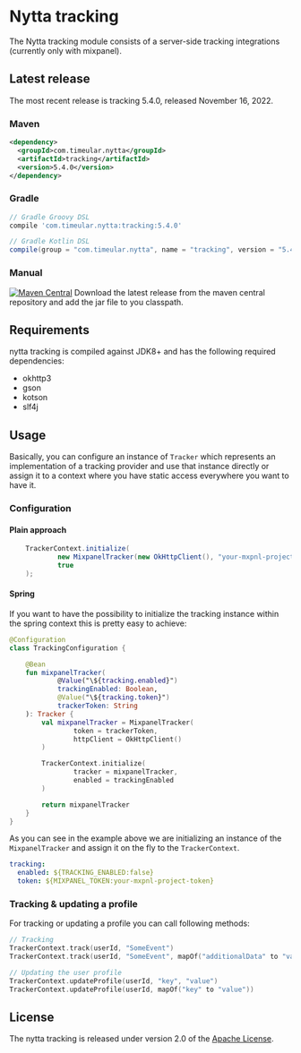 # Nytta tracking

The Nytta tracking module consists of a server-side tracking integrations (currently only with mixpanel).

## Latest release

The most recent release is tracking 5.4.0, released November 16, 2022.

### Maven

```xml
<dependency>
  <groupId>com.timeular.nytta</groupId>
  <artifactId>tracking</artifactId>
  <version>5.4.0</version>
</dependency>
```

### Gradle

```gradle
// Gradle Groovy DSL
compile 'com.timeular.nytta:tracking:5.4.0'

// Gradle Kotlin DSL
compile(group = "com.timeular.nytta", name = "tracking", version = "5.4.0")
```

### Manual

[![Maven Central](https://maven-badges.herokuapp.com/maven-central/com.timeular.nytta/tracking/badge.svg)](https://maven-badges.herokuapp.com/maven-central/com.timeular.nytta/tracking/badge.svg)
Download the latest release from the maven central repository and add the jar file to you classpath.

## Requirements

nytta tracking is compiled against JDK8+ and has the following required dependencies:

- okhttp3
- gson
- kotson
- slf4j

## Usage

Basically, you can configure an instance of `Tracker` which represents an implementation of a tracking provider and use that
instance directly or assign it to a context where you have static access everywhere you want to have it.

### Configuration

#### Plain approach

```java
    TrackerContext.initialize(
            new MixpanelTracker(new OkHttpClient(), "your-mxpnl-project-token"),
            true
    );
```

#### Spring

If you want to have the possibility to initialize the tracking instance within the spring context
this is pretty easy to achieve:

```kotlin
@Configuration
class TrackingConfiguration {

    @Bean
    fun mixpanelTracker(
            @Value("\${tracking.enabled}")
            trackingEnabled: Boolean,
            @Value("\${tracking.token}")
            trackerToken: String
    ): Tracker {
        val mixpanelTracker = MixpanelTracker(
                token = trackerToken,
                httpClient = OkHttpClient()
        )

        TrackerContext.initialize(
                tracker = mixpanelTracker,
                enabled = trackingEnabled
        )

        return mixpanelTracker
    }
}
```

As you can see in the example above we are initializing an instance of the `MixpanelTracker` and assign it on the fly
to the `TrackerContext`.

```yaml
tracking:
  enabled: ${TRACKING_ENABLED:false}
  token: ${MIXPANEL_TOKEN:your-mxpnl-project-token}
```

### Tracking & updating a profile

For tracking or updating a profile you can call following methods:

```kotlin
// Tracking
TrackerContext.track(userId, "SomeEvent")
TrackerContext.track(userId, "SomeEvent", mapOf("additionalData" to "value"))

// Updating the user profile
TrackerContext.updateProfile(userId, "key", "value")
TrackerContext.updateProfile(userId, mapOf("key" to "value"))
```

## License

The nytta tracking is released under version 2.0 of the [Apache License][].

[apache license]: http://www.apache.org/licenses/LICENSE-2.0
